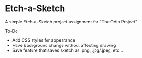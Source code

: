 # Etch-a-Sketch
A simple Etch-a-Sketch project assignment for "The Odin Project"

To-Do

- Add CSS styles for appearance
- Have background change without affecting drawing
- Save feature that saves sketch as .png, .jpg/.jpeg, etc...
